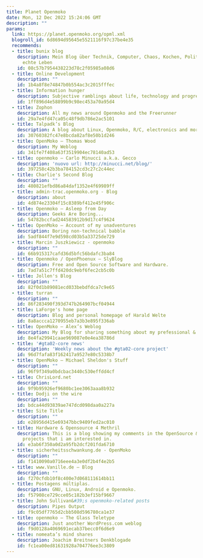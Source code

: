 ```yaml
---
title: Planet Openmoko
date: Mon, 12 Dec 2022 15:24:06 GMT
description: ""
params:
  link: https://planet.openmoko.org/opml.xml
  blogroll_id: 6d8694d95645e5521116f97c37be4e35
  recommends:
  - title: bunix blog
    description: Mein Blog über Technik, Computer, Chaos, Kochen, Politik und das
      echte Leben
    id: 08c57b7954438223d78c2f05985a08d6
  - title: Online Development
    description: ""
    id: 1b4a8f8e74847b0b554ac3c2015fffec
  - title: Information hunger
    description: Subjective ramblings about life, technology and progress
    id: 1ff896d4e58899b9c98ec453a70a95d4
  - title: Zophon
    description: All my news around Openmoko and the Freerunner
    id: 29a7e4fd47ca05c48f9db786e2ac5101
  - title: Talpadk’s Blog
    description: A blog about Linux, Openmoko, R/C, electronics and more
    id: 30760382fc47e8bcda82af8e50b1d246
  - title: OpenMoko – Thomas Wood
    description: My Weblog
    id: 341fe7f408a63f3519904ec78140ad53
  - title: openmoko – Carlo Minucci a.k.a. Gecco
    description: 'nuovo url: http://minucci.net/blog/'
    id: 397258c42b3ba784152cd3c27c2c44ec
  - title: Charlie's Second Blog
    description: ""
    id: 480821efbd86a84daf1352e4f69989ff
  - title: admin-trac.openmoko.org - Blog
    description: about
    id: 4d874e23304f15c8389bf412e45f906c
  - title: Openmoko – Asleep from Day
    description: Geeks Are Boring...
    id: 54782bccfad244583912b9d17c4f9624
  - title: OpenMoko – Account of my unadventures
    description: Boring non-technical babble
    id: 5adf844f7e9d598cd03b5a33725de729
  - title: Marcin Juszkiewicz - openmoko
    description: ""
    id: 66b915317cafd36d5bfc56bdafc3ba84
  - title: Openmoko / OpenPhoenux – SlyBlog
    description: Free and Open Source Software and Hardware.
    id: 7ad7a51c7ffd420dc9ebf6fec2cb5c0b
  - title: Jollen's Blog
    description: ""
    id: 82f0d1b89081ecd033bebdfdca7c9e65
  - title: turran
    description: ""
    id: 86f283490f393d747b264907bcf04944
  - title: LaForge's home page
    description: Blog and personal homepage of Harald Welte
    id: 8a8accca1270955eb7a3b3e895f336ab
  - title: OpenMoko – Alex’s Weblog
    description: My Blog for sharing something about my prefessional & personal
    id: 8e4fa29941caae969087e0e4ea38786d
  - title: '#gta02-core news'
    description: 'Weekly news about the #gta02-core project'
    id: 96d7fafa83f162417a9527e80c5338b7
  - title: OpenMoko – Michael Sheldon's Stuff
    description: ""
    id: 96f9f349a0bdcbac3440c530effdd4cf
  - title: ChrisLord.net
    description: ""
    id: 9f9b95926ef9680bc1ee3063aaa8b932
  - title: Dodji on the wire
    description: ""
    id: bdca44d93839ae747dcd098daa0a227a
  - title: Site Title
    description: ""
    id: e28956d415e69347bbc9409fed2ac010
  - title: Hardware & Opensource 4 Methril
    description: This is a blog showing my comments in the OpenSource & Hardware related
      projects that i am interested in.
    id: e3ab6f350a0d2a95fb2dcf201fda6710
  - title: sicherheitsschwankung.de - OpenMoko
    description: ""
    id: f1410090a0716eee4a3e0df2b4f4e2b5
  - title: www.Vanille.de – Blog
    description: ""
    id: f270cfdb10f8c400e7d068111614bb11
  - title: Postagens múltiplas.
    description: GNU, Linux, Android e Openmoko.
    id: f57908ce729cce05c182b3ef15bf9667
  - title: John Sullivan&#39;s openmoko-related posts
    description: Pipes Output
    id: f9c05df7765d2cbb508d596780ca1e37
  - title: openmoko – The Glass Teletype
    description: Just another WordPress.com weblog
    id: f9d0128a4069691ecab37becc0f6d6e9
  - title: nomeata’s mind shares
    description: Joachim Breitners Denkblogade
    id: fc1ea00ed81631928a704776ee3c3809
---
```

